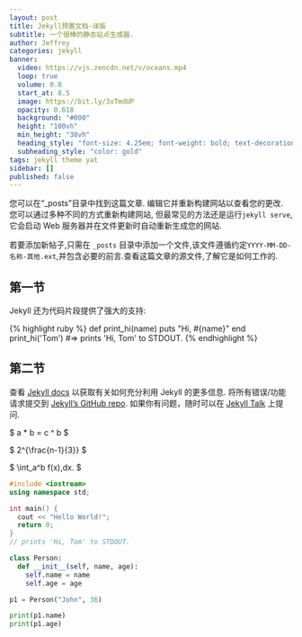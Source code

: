 ```yaml
---
layout: post
title: Jekyll预置文档-译版
subtitle: 一个很棒的静态站点生成器.
author: Jeffrey
categories: jekyll
banner:
  video: https://vjs.zencdn.net/v/oceans.mp4
  loop: true
  volume: 0.8
  start_at: 8.5
  image: https://bit.ly/3xTmdUP
  opacity: 0.618
  background: "#000"
  height: "100vh"
  min_height: "38vh"
  heading_style: "font-size: 4.25em; font-weight: bold; text-decoration: underline"
  subheading_style: "color: gold"
tags: jekyll theme yat
sidebar: []
published: false
---
```


您可以在“_posts”目录中找到这篇文章. 编辑它并重新构建网站以查看您的更改. 您可以通过多种不同的方式重新构建网站, 但最常见的方法还是运行`jekyll serve`, 它会启动 Web 服务器并在文件更新时自动重新生成您的网站.

若要添加新帖子,只需在 `_posts` 目录中添加一个文件,该文件遵循约定`YYYY-MM-DD-名称-其他.ext`,并包含必要的前言.查看这篇文章的源文件,了解它是如何工作的.

## 第一节

Jekyll 还为代码片段提供了强大的支持:

{% highlight ruby %}
def print_hi(name)
puts "Hi, #{name}"
end
print_hi('Tom')
#=> prints 'Hi, Tom' to STDOUT.
{% endhighlight %}

## 第二节

查看 [Jekyll docs][jekyll-docs] 以获取有关如何充分利用 Jekyll 的更多信息. 将所有错误/功能请求提交到 [Jekyll’s GitHub repo][jekyll-gh]. 如果你有问题，随时可以在 [Jekyll Talk][jekyll-talk] 上提问.

[jekyll-docs]: https://jekyllrb.com/docs/home
[jekyll-gh]: https://github.com/jekyll/jekyll
[jekyll-talk]: https://talk.jekyllrb.com/

$ a \* b = c ^ b $

$ 2^{\frac{n-1}{3}} $

$ \int_a^b f(x)\,dx. $

```cpp
#include <iostream>
using namespace std;

int main() {
  cout << "Hello World!";
  return 0;
}
// prints 'Hi, Tom' to STDOUT.
```

```python
class Person:
  def __init__(self, name, age):
    self.name = name
    self.age = age

p1 = Person("John", 36)

print(p1.name)
print(p1.age)
```
